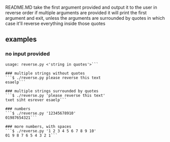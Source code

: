 README.MD
take the first argument provided and output it to the user in reverse order
if multiple arguments are provided it will print the first argument and exit, unless the arguments are surrounded by quotes in which case it'll reverse everything inside those quotes

## examples

### no input provided
```$ ./reverse.py
usage: reverse.py <'string in quotes'>```

### multiple strings without quotes
```$ ./reverse.py please reverse this text
esaelp```

### multiple strings surrounded by quotes
```$ ./reverse.py 'please reverse this text'
txet siht esrever esaelp```

### numbers
```$ ./reverse.py '12345678910'
01987654321```

### more numbers, with spaces
```$ ./reverse.py '1 2 3 4 5 6 7 8 9 10'
01 9 8 7 6 5 4 3 2 1```
